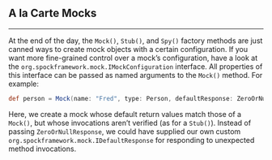 ## A la Carte Mocks
----

At the end of the day, the `Mock()`, `Stub()`, and `Spy()` factory methods are just canned ways to create mock objects with a certain configuration. If you want more fine-grained control over a mock’s configuration, have a look at the `org.spockframework.mock.IMockConfiguration` interface. All properties of this interface  can be passed as named arguments to the `Mock()` method. For example:

```groovy
def person = Mock(name: "Fred", type: Person, defaultResponse: ZeroOrNullResponse, verified: false)
```
Here, we create a mock whose default return values match those of a `Mock()`, but whose invocations aren’t verified (as for a `Stub()`). Instead of passing `ZeroOrNullResponse`, we could have supplied our own custom `org.spockframework.mock.IDefaultResponse` for responding to unexpected method invocations.
